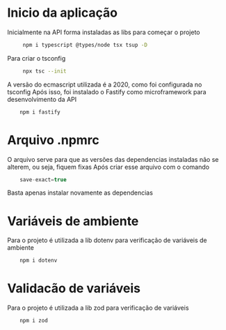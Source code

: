 # Inicio da aplicação

Inicialmente na API forma instaladas as libs para começar o projeto

```bash
     npm i typescript @types/node tsx tsup -D
```

Para criar o tsconfig 

```bash
     npx tsc --init
```

A versão do ecmascript utilizada é a 2020, como foi configurada no tsconfig
Após isso, foi instalado o Fastify como microframework para desenvolvimento da API

```bash
    npm i fastify
```

# Arquivo .npmrc

O arquivo serve para que as versões das dependencias instaladas não se alterem, ou seja, fiquem fixas
Após criar esse arquivo com o comando 

```js
    save-exact=true
```

Basta apenas instalar novamente as dependencias

# Variáveis de ambiente

Para o projeto é utilizada a lib dotenv para verificação de variáveis de ambiente

```bash
    npm i dotenv
```

# Validacão de variáveis

Para o projeto é utilizada a lib zod para verificação de variáveis 

```bash
    npm i zod
```